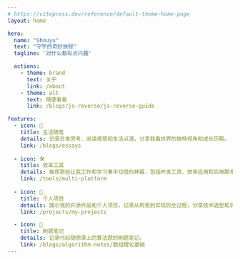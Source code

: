 ```yaml
---
# https://vitepress.dev/reference/default-theme-home-page
layout: home

hero:
  name: "Shouyu"
  text: "守宇的奇妙旅程"
  tagline: '对什么都有点兴趣'

  actions:
    - theme: brand
      text: 关于
      link: /about
    - theme: alt
      text: 随便看看
      link: /blogs/js-reverse/js-reverse-guide

features:
  - icon: 📝
    title: 生活随笔
    details: 记录日常思考、阅读感悟和生活点滴，分享我看世界的独特视角和成长历程。
    link: /blogs/essays
    
  - icon: 🛠️
    title: 效率工具
    details: 推荐那些让我工作和学习事半功倍的神器，包括开发工具、效率应用和实用脚本。
    link: /tools/multi-platform
    
  - icon: 🚀
    title: 个人项目
    details: 展示我的开源作品和个人项目，记录从构思到实现的全过程，分享技术选型和实现细节。
    link: /projects/my-projects

  - icon: 🚀
    title: 刷题笔记
    details: 记录代码随想录上的算法题的刷题笔记。
    link: /blogs/algorithm-notes/数组理论基础
---
```


